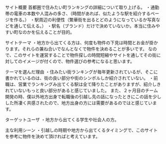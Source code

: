 サイト概要
首都圏で住みたい町ランキングの詳細について取り上げる。 ・通勤帯の電車の本数や人混みの多さ、（時間があれば、似たような駅を紹介するページを作る。） ・駅周辺の利便性（繁華街を出るとどのようになっているか写真などを通して伝える。） ・駅名（ブランド）だけで決めていないか。本当に住みやすい町なのかを伝えることが目的。

サイトテーマ
・地方から出てくる方は、何度も物件の下見は時間とお金が掛かります。それらの兼ね合いでなんとなくで物件を決めることが多いです。 なので、このサイトを運営することで物件探しの時間短縮やサイトを通してその街に対してのイメージが付くので、物件選びの参考になると思います。

テーマを選んだ理由
・住みたい街ランキングが毎年更新されているが、そこに書かれているのは、街の良い部分や街のシンボルしか紹介されていない。 ・前職は、営業でランキングみ出てくる駅は全て降りたことがありますが、紹介しきれていないもっと良い部分があると感じていました。 また、２ヶ月目のチーム開発の時、僕以外地方出身で転職後の引越し先の話になったときにこの話を少しした所凄く共感されたので、地方出身の方には需要があるのではと感じています。

ターゲットユーザ
・地方から出てくる学生や社会人の方。

主な利用シーン
・引越しの時期や地方から出てくるタイミングで、このサイトを参考に物件を決めて頂ければと考えています。

